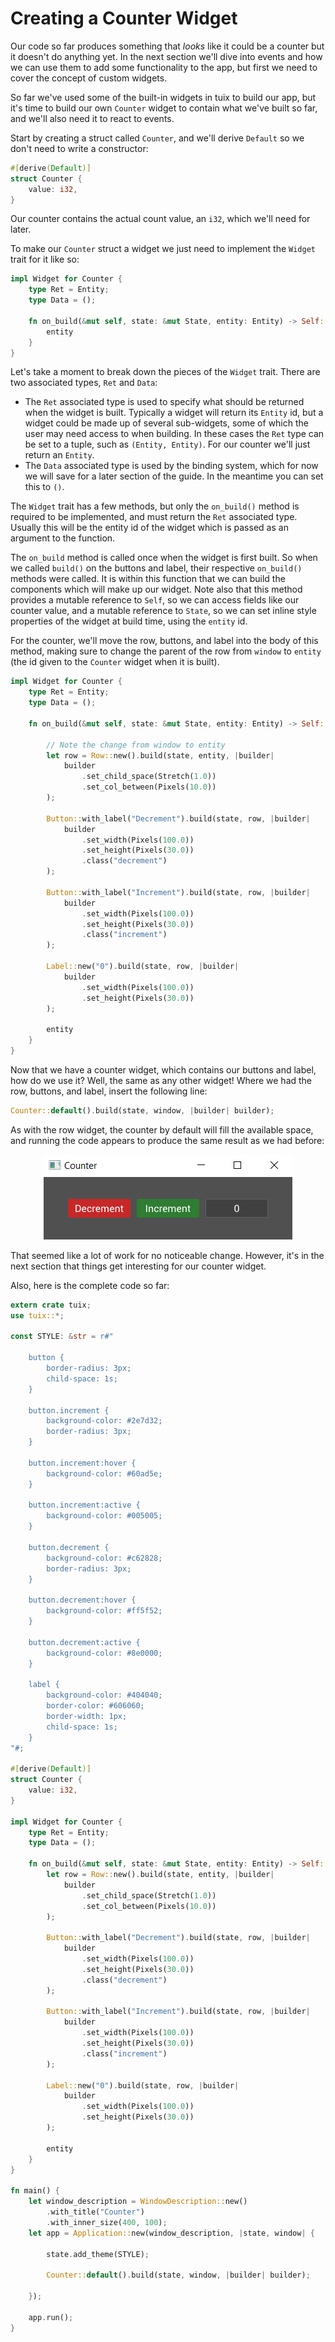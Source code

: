 # Creating a Counter Widget

Our code so far produces something that *looks* like it could be a counter but it doesn't do anything yet. In the next section we'll dive into events and how we can use them to add some functionality to the app, but first we need to cover the concept of custom widgets.

So far we've used some of the built-in widgets in tuix to build our app, but it's time to build our own `Counter` widget to contain what we've built so far, and we'll also need it to react to events.

Start by creating a struct called `Counter`, and we'll derive `Default` so we don't need to write a constructor:

```rs
#[derive(Default)]
struct Counter {
    value: i32,
}
```
Our counter contains the actual count value, an `i32`, which we'll need for later.

To make our `Counter` struct a widget we just need to implement the `Widget` trait for it like so:

```rs
impl Widget for Counter {
    type Ret = Entity;
    type Data = ();

    fn on_build(&mut self, state: &mut State, entity: Entity) -> Self::Ret {
        entity
    }
}
```
Let's take a moment to break down the pieces of the `Widget` trait. There are two associated types, `Ret` and `Data`:

- The `Ret` associated type is used to specify what should be returned when the widget is built. Typically a widget will return its `Entity` id, but a widget could be made up of several sub-widgets, some of which the user may need access to when building. In these cases the `Ret` type can be set to a tuple, such as `(Entity, Entity)`. For our counter we'll just return an `Entity`.
- The `Data` associated type is used by the binding system, which for now we will save for a later section of the guide. In the meantime you can set this to `()`.

The `Widget` trait has a few methods, but only the `on_build()` method is required to be implemented, and must return the `Ret` associated type. Usually this will be the entity id of the widget which is passed as an argument to the function.

The `on_build` method is called once when the widget is first built. So when we called `build()` on the buttons and label, their respective `on_build()` methods were called. It is within this function that we can build the components which will make up our widget. Note also that this method provides a mutable reference to `Self`, so we can access fields like our counter value, and a mutable reference to `State`, so we can set inline style properties of the widget at build time, using the `entity` id. 

For the counter, we'll move the row, buttons, and label into the body of this method, making sure to change the parent of the row from `window` to `entity` (the id given to the `Counter` widget when it is built).

```rs
impl Widget for Counter {
    type Ret = Entity;
    type Data = ();

    fn on_build(&mut self, state: &mut State, entity: Entity) -> Self::Ret {

        // Note the change from window to entity
        let row = Row::new().build(state, entity, |builder| 
            builder
                .set_child_space(Stretch(1.0))
                .set_col_between(Pixels(10.0))
        );

        Button::with_label("Decrement").build(state, row, |builder| 
            builder
                .set_width(Pixels(100.0))
                .set_height(Pixels(30.0))
                .class("decrement")
        );

        Button::with_label("Increment").build(state, row, |builder| 
            builder
                .set_width(Pixels(100.0))
                .set_height(Pixels(30.0))
                .class("increment")
        );

        Label::new("0").build(state, row, |builder| 
            builder
                .set_width(Pixels(100.0))
                .set_height(Pixels(30.0))
        );

        entity
    }
}

```

Now that we have a counter widget, which contains our buttons and label, how do we use it? Well, the same as any other widget! Where we had the row, buttons, and label, insert the following line:

```rs
Counter::default().build(state, window, |builder| builder);
```

As with the row widget, the counter by default will fill the available space, and running the code appears to produce the same result as we had before:

<p align="center"><img src="../images/quick_guide/styling_widgets.png" alt="tuix app"></p>

That seemed like a lot of work for no noticeable change. However, it's in the next section that things get interesting for our counter widget.

Also, here is the complete code so far:

```rust
extern crate tuix;
use tuix::*;

const STYLE: &str = r#"

    button {
        border-radius: 3px;
        child-space: 1s;
    }

    button.increment {
        background-color: #2e7d32;
        border-radius: 3px;
    }

    button.increment:hover {
        background-color: #60ad5e;
    }

    button.increment:active {
        background-color: #005005;
    }
    
    button.decrement {
        background-color: #c62828;
        border-radius: 3px;
    }

    button.decrement:hover {
        background-color: #ff5f52;
    }

    button.decrement:active {
        background-color: #8e0000;
    }

    label {
        background-color: #404040;
        border-color: #606060;
        border-width: 1px;
        child-space: 1s;
    }
"#;

#[derive(Default)]
struct Counter {
    value: i32,
}

impl Widget for Counter {
    type Ret = Entity;
    type Data = ();

    fn on_build(&mut self, state: &mut State, entity: Entity) -> Self::Ret {
        let row = Row::new().build(state, entity, |builder| 
            builder
                .set_child_space(Stretch(1.0))
                .set_col_between(Pixels(10.0))
        );

        Button::with_label("Decrement").build(state, row, |builder| 
            builder
                .set_width(Pixels(100.0))
                .set_height(Pixels(30.0))
                .class("decrement")
        );

        Button::with_label("Increment").build(state, row, |builder| 
            builder
                .set_width(Pixels(100.0))
                .set_height(Pixels(30.0))
                .class("increment")
        );

        Label::new("0").build(state, row, |builder| 
            builder
                .set_width(Pixels(100.0))
                .set_height(Pixels(30.0))
        );

        entity
    }
}

fn main() {
    let window_description = WindowDescription::new()
        .with_title("Counter")
        .with_inner_size(400, 100);
    let app = Application::new(window_description, |state, window| {

        state.add_theme(STYLE);
        
        Counter::default().build(state, window, |builder| builder);

    });

    app.run();
}
```
